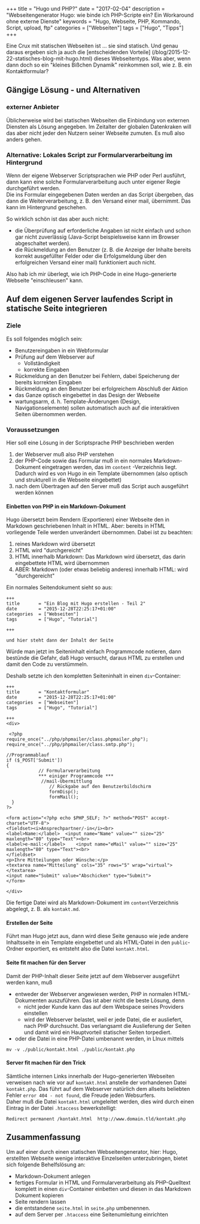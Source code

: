 +++
title 		= "Hugo und PHP?"
date 		= "2017-02-04"
description = "Webseitengenerator Hugo: wie binde ich PHP-Scripte ein? Ein Workaround ohne externe Dienste"
keywords      = "Hugo, Webseite, PHP, Kommando, Script, upload, ftp"
categories 	= ["Webseiten"]
tags 		= ["Hugo", "Tipps"]
+++

Eine Crux mit statischen Webseiten ist ... sie sind statisch. Und genau daraus ergeben sich ja auch die [entscheidenden Vorteile] (/blog/2015-12-22-statisches-blog-mit-hugo.html) dieses Webseitentyps. Was aber, wenn dann doch so ein "kleines Bißchen Dynamik" reinkommen soll, wie z. B. ein Kontaktformular?<!--more-->

## Gängige Lösung - und Alternativen
### externer Anbieter
Üblicherweise wird bei statischen Webseiten die Einbindung von externen Diensten als Lösung angegeben. Im Zeitalter der globalen Datenkraken will das aber nicht jeder den Nutzern seiner Webseite zumuten. Es muß also anders gehen.

### Alternative: Lokales Script zur Formularverarbeitung im Hintergrund
Wenn der eigene Webserver Scriptsprachen wie PHP oder Perl ausführt, dann kann eine solche Formularverarbeitung auch unter eigener Regie durchgeführt werden.     
Die ins Formular eingegebenen Daten werden an das Script übergeben, das dann die Weiterverarbeitung, z. B. den Versand einer mail, übernimmt. Das kann im Hintergrund geschehen.

So wirklich schön ist das aber auch nicht:

- die Überprüfung auf erforderliche Angaben ist nicht einfach und schon gar nicht zuverlässig (Java-Script beispielsweise kann im Browser abgeschaltet werden).
- die Rückmeldung an den Benutzer (z. B. die Anzeige der Inhalte bereits korrekt ausgefüllter Felder oder die Erfolgsmeldung über den erfolgreichen Versand einer mail) funktioniert auch nicht.

Also hab ich mir überlegt, wie ich PHP-Code in eine Hugo-generierte Webseite "einschleusen" kann.

## Auf dem eigenen Server laufendes Script in statische Seite integrieren
### Ziele
Es soll folgendes möglich sein:

- Benutzereingaben in ein Webformular
- Prüfung auf dem Webserver auf
    - Vollständigkeit
    - korrekte Eingaben
- Rückmeldung an den Benutzer bei Fehlern, dabei Speicherung der bereits korrekten Eingaben
- Rückmeldung an den Benutzer bei erfolgreichem Abschluß der Aktion
- das Ganze optisch eingebettet in das Design der Webseite
- wartungsarm, d. h. Template-Änderungen (Design, Navigationselemente) sollen automatisch auch auf die interaktiven Seiten übernommen werden.

### Voraussetzungen
Hier soll eine Lösung in der Scriptsprache PHP beschrieben werden

1. der Webserver muß also PHP verstehen 
1. der PHP-Code sowie das Formular muß in ein normales Markdown-Dokument eingetragen werden, das im `content` -Verzeichnis liegt. Dadurch wird es von Hugo in ein Template übernommen (also optisch und strukturell in die Webseite eingebettet)
1. nach dem Übertragen auf den Server muß das Script auch ausgeführt werden können

#### Einbetten von PHP in ein Markdown-Dokument
Hugo übersetzt beim Rendern (Exportieren) einer Webseite den in Markdown geschriebenen Inhalt in HTML. Aber: bereits in HTML vorliegende Teile werden unverändert übernommen. Dabei ist zu beachten:

1. reines Markdown wird übersetzt
1. HTML wird "durchgereicht"
1. HTML innerhalb Markdown: Das Markdown wird übersetzt, das darin eingebettete HTML wird übernommen
1. ABER: Markdown (oder etwas beliebig anderes) innerhalb HTML: wird "durchgereicht"

Ein normales Seitendokument sieht so aus:

```
+++
title 		= "Ein Blog mit Hugo erstellen - Teil 2"
date 		= "2015-12-28T22:25:17+01:00"
categories 	= ["Webseiten"]
tags 		= ["Hugo", "Tutorial"]

+++

und hier steht dann der Inhalt der Seite
```
Würde man jetzt im Seiteninhalt einfach Programmcode notieren, dann bestünde die Gefahr, daß Hugo versucht, daraus HTML zu erstellen und damit den Code zu verstümmeln.

Deshalb setzte ich den kompletten Seiteninhalt in einen `div`-Container:
```
+++
title 		= "Kontaktformular"
date 		= "2015-12-28T22:25:17+01:00"
categories 	= ["Webseiten"]
tags 		= ["Hugo", "Tutorial"]

+++
<div>
 
 <?php
require_once("../php/phpmailer/class.phpmailer.php");
require_once("../php/phpmailer/class.smtp.php");
	
//Programmablauf
if ($_POST['Submit']) 
{
            // Formularverarbeitung
            *** einiger Programmcode ***
             //mail-Übermittlung
                // Rückgabe auf den Benutzerbildschirm
                formDisp();
                formMail();
  }
?>

<form action="<?php echo $PHP_SELF; ?>" method="POST" accept-charset="UTF-8">
<fieldset><i>Ansprechpartner/-in</i><br>
<label>Name:</label>  <input name="Name" value="" size="25" maxlength="80" type="Text"><br>
<label>e-mail:</label>    <input name="eMail" value="" size="25" maxlength="80" type="Text"><br>
</fieldset>
<p>Ihre Mitteilungen oder Wünsche:</p>
<textarea name="Mitteilung" cols="35" rows="5" wrap="virtual"></textarea>
<input name="Submit" value="Abschicken" type="Submit">
</form>

</div> 
```
 Die fertige Datei wird als Markdown-Dokument im `content`Verzeichnis abgelegt, z. B. als `kontakt.md`.
 
#### Erstellen der Seite
Führt man Hugo jetzt aus, dann wird diese Seite genauso wie jede andere Inhaltsseite in ein Template eingebettet und als HTML-Datei in den `public`-Ordner exportiert, es entsteht also die Datei `kontakt.html`.

#### Seite fit machen für den Server
Damit der PHP-Inhalt dieser Seite jetzt auf dem Webserver ausgeführt werden kann, muß

- entweder der Webserver angewiesen werden, PHP in normalen HTML-Dokumenten auszuführen. Das ist aber nicht die beste Lösung, denn
    - nicht jeder Kunde kann das auf dem Webspace seines Providers einstellen
    - wird der Webserver belastet, weil er jede Datei, die er ausliefert, nach PHP durchsucht. Das verlangsamt die Auslieferung der Seiten und damit wird ein Hauptvorteil statischer Seiten torpediert.
- oder die Datei in eine PHP-Datei umbenannt werden, in LInux mittels
```
mv -v ./public/kontakt.html ./public/kontakt.php
```

#### Server fit machen für den Trick
Sämtliche internen Links innerhalb der Hugo-generierten Webseiten verweisen nach wie vor auf `kontakt.html` anstelle der vorhandenen Datei `kontakt.php`. Das führt auf dem Webserver natürlich dem allseits beliebten Fehler `error 404 - not found`, die Freude jeden Websurfers.    
Daher muß die Datei `kontakt.html` umgeleitet werden, dies wird durch einen Eintrag in der Datei `.htaccess` bewerkstelligt:
```
Redirect permanent /kontakt.html  http://www.domain.tld/kontakt.php
```

## Zusammenfassung
Um auf einer durch einen statischen Webseitengenerator, hier: Hugo, erstellten Webseite wenige interaktive Einzelseiten unterzubringen, bietet sich folgende Behelfslösung an:

- Markdown-Dokument anlegen
- fertiges Formular in HTML und  Formularverarbeitung als PHP-Quelltext komplett in einen `div`-Container einbetten und diesen in das Markdown  Dokument kopieren
- Seite rendern lassen
- die entstandene `seite.html` in `seite.php` umbenennen.
- auf dem Server per `.htaccess` eine Seitenumleitung einrichten